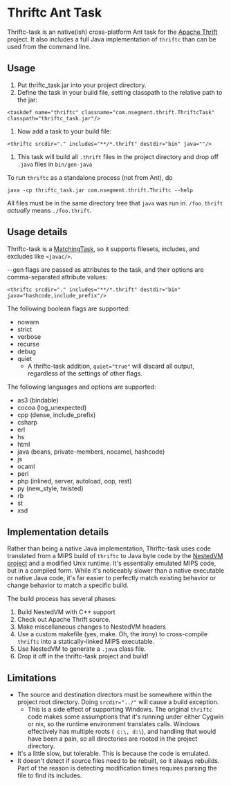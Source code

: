 # Thriftc Ant Task #

Thriftc-task is an native(ish) cross-platform Ant task for the [Apache Thrift](http://incubator.apache.org/thrift/) project.  It also includes a full Java implementation of `thriftc` than can be used from the command line.

## Usage ##
  1. Put thriftc\_task.jar into your project directory.
  1. Define the task in your build file, setting classpath to the relative path to the jar:
```
<taskdef name="thriftc" classname="com.nsegment.thrift.ThriftcTask" classpath="thriftc_task.jar"/>
```
  1. Now add a task to your build file:
```
<thriftc srcdir="." includes="**/*.thrift" destdir="bin" java=""/>
```
  1. This task will build all `.thrift` files in the project directory and drop off `.java` files in `bin/gen-java`

To run `thriftc` as a standalone process (not from Ant), do
```
java -cp thriftc_task.jar com.nsegment.thrift.Thriftc --help
```

All files must be in the same directory tree that `java` was run in.  `/foo.thrift` _actually_ means `./foo.thrift`.

## Usage details ##
Thriftc-task is a [MatchingTask](http://www.jajakarta.org/ant/ant-1.6.1/docs/en/manual/api/org/apache/tools/ant/taskdefs/MatchingTask.html), so it supports filesets, includes, and excludes like ` <javac/> `.

--gen flags are passed as attributes to the task, and their options are comma-separated attribute values:

```
<thriftc srcdir="." includes="**/*.thrift" destdir="bin" java="hashcode,include_prefix"/>
```

The following boolean flags are supported:
  * nowarn
  * strict
  * verbose
  * recurse
  * debug
  * quiet
    * A thriftc-task addition, ` quiet="true" ` will discard all output, regardless of the settings of other flags.

The following languages and options are supported:
  * as3 (bindable)
  * cocoa (log\_unexpected)
  * cpp (dense, include\_prefix)
  * csharp
  * erl
  * hs
  * html
  * java (beans, private-members, nocamel, hashcode)
  * js
  * ocaml
  * perl
  * php (inlined, server, autoload, oop, rest)
  * py (new\_style, twisted)
  * rb
  * st
  * xsd

## Implementation details ##
Rather than being a native Java implementation, Thriftc-task uses code translated from a MIPS build of `thriftc` to Java byte code by the [NestedVM project](http://nestedvm.ibex.org/) and a modified Unix runtime.  It's essentially emulated MIPS code, but in a compiled form.  While it's noticeably slower than a native executable or native Java code, it's far easier to perfectly match existing behavior or change behavior to match a specific build.

The build process has several phases:
  1. Build NestedVM with C++ support
  1. Check out Apache Thrift source.
  1. Make miscellaneous changes to NestedVM headers
  1. Use a custom makefile (yes, make.  Oh, the irony) to cross-compile `thriftc` into a statically-linked MIPS executable.
  1. Use NestedVM to generate a `.java` class file.
  1. Drop it off in the thriftc-task project and build!

## Limitations ##
  * The source and destination directors must be somewhere within the project root directory.  Doing `srcdir="../"` will cause a build exception.
    * This is a side effect of supporting Windows.  The original `thriftc` code makes some assumptions that it's running under either Cygwin or nix, so the runtime environment translates calls.  Windows effectively has multiple roots (` c:\, d:\`), and handling that would have been a pain, so all directories are rooted in the project directory.
  * It's a little slow, but tolerable.  This is because the code is emulated.
  * It doesn't detect if source files need to be rebuilt, so it always rebuilds.  Part of the reason is detecting modification times requires parsing the file to find its includes.
